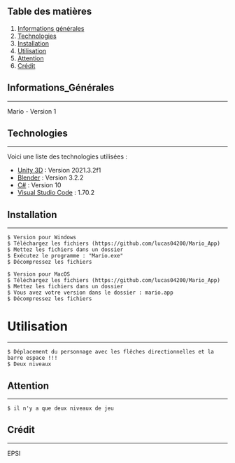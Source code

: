 ## Table des matières
1. [Informations générales](#informations_générales)
2. [Technologies](#technologies)
3. [Installation](#installation)
4. [Utilisation](#utilisation)
5. [Attention](#attention)
6. [Crédit](#crédit)

## Informations_Générales
***
Mario - Version 1

## Technologies
***
Voici une liste des technologies utilisées :
* [Unity 3D](https://unity.com/fr) : Version 2021.3.2f1
* [Blender](https://www.blender.org/) : Version 3.2.2
* [C#](https://docs.microsoft.com/fr-fr/dotnet/csharp/) : Version 10
* [Visual Studio Code](https://code.visualstudio.com/) : 1.70.2
## Installation
*** 
```
$ Version pour Windows 
$ Téléchargez les fichiers (https://github.com/lucas04200/Mario_App)
$ Mettez les fichiers dans un dossier 
$ Exécutez le programme : "Mario.exe"
$ Décompressez les fichiers

$ Version pour MacOS 
$ Téléchargez les fichiers (https://github.com/lucas04200/Mario_App)
$ Mettez les fichiers dans un dossier 
$ Vous avez votre version dans le dossier : mario.app
$ Décompressez les fichiers 
```
# Utilisation
***
```
$ Déplacement du personnage avec les flêches directionnelles et la barre espace !!! 
$ Deux niveaux  
```
## Attention
***
```
$ il n'y a que deux niveaux de jeu 
```
## Crédit 
***
EPSI 
 
